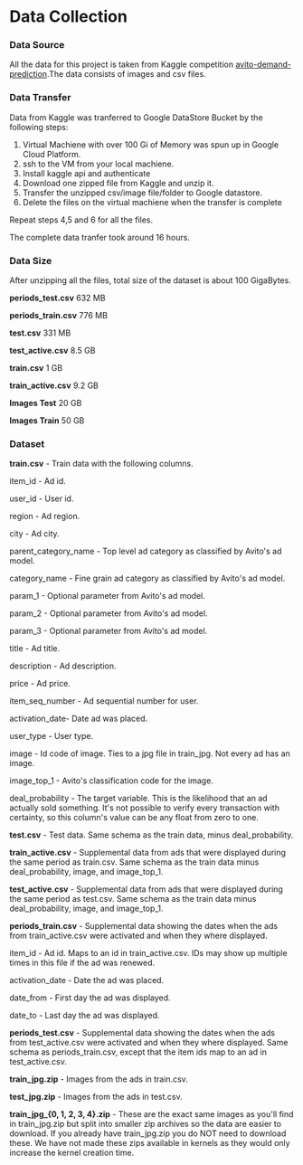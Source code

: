 # Data Collection
### Data Source 
All the data for this project is taken from Kaggle competition [avito-demand-prediction](https://www.kaggle.com/c/avito-demand-prediction/).The data consists of images and csv files.
### Data Transfer 
Data from Kaggle was tranferred to Google DataStore Bucket by the following steps: 
1) Virtual Machiene with over 100 Gi of Memory was spun up in Google Cloud Platform.
2) ssh to the VM from your local machiene.
3) Install kaggle api and authenticate
4) Download one zipped file from Kaggle and unzip it.
5) Transfer the unzipped csv/image file/folder to Google datastore.
6) Delete the files on the virtual machiene when the transfer is complete

Repeat steps 4,5 and 6 for all the files.

The complete data tranfer took around 16 hours.
### Data Size

After unzipping all the files, total size of the dataset is about 100 GigaBytes.

**periods_test.csv** 632 MB

**periods_train.csv** 776 MB

**test.csv** 331 MB

**test_active.csv** 8.5 GB

**train.csv** 1 GB

**train_active.csv** 9.2 GB

**Images Test** 20 GB

**Images Train** 50 GB

### Dataset

**train.csv** - Train data with the following columns. 

item_id - Ad id. 

user_id - User id.

region - Ad region.

city - Ad city.

parent_category_name - Top level ad category as classified by Avito's ad model.

category_name - Fine grain ad category as classified by Avito's ad model.

param_1 - Optional parameter from Avito's ad model.

param_2 - Optional parameter from Avito's ad model.

param_3 - Optional parameter from Avito's ad model.

title - Ad title.

description - Ad description.

price - Ad price.

item_seq_number - Ad sequential number for user.

activation_date- Date ad was placed.

user_type - User type.

image - Id code of image. Ties to a jpg file in train_jpg. Not every ad has an image.

image_top_1 - Avito's classification code for the image.

deal_probability - The target variable. This is the likelihood that an ad actually sold something. It's not possible to verify every transaction with certainty, so this column's value can be any float from zero to one.

**test.csv** - Test data. Same schema as the train data, minus deal_probability.

**train_active.csv** - Supplemental data from ads that were displayed during the same period as train.csv. Same schema as the train data minus deal_probability, image, and image_top_1.

**test_active.csv** - Supplemental data from ads that were displayed during the same period as test.csv. Same schema as the train data minus deal_probability, image, and image_top_1.

**periods_train.csv** - Supplemental data showing the dates when the ads from train_active.csv were activated and when they where displayed.

item_id - Ad id. Maps to an id in train_active.csv. IDs may show up multiple times in this file if the ad was renewed.

activation_date - Date the ad was placed.

date_from - First day the ad was displayed.

date_to - Last day the ad was displayed.

**periods_test.csv** - Supplemental data showing the dates when the ads from test_active.csv were activated and when they where displayed. Same schema as periods_train.csv, except that the item ids map to an ad in test_active.csv.

**train_jpg.zip** - Images from the ads in train.csv.

**test_jpg.zip** - Images from the ads in test.csv.

**train_jpg_{0, 1, 2, 3, 4}.zip** - These are the exact same images as you'll find in train_jpg.zip but split into smaller zip archives so the data are easier to download. If you already have train_jpg.zip you do NOT need to download these. We have not made these zips available in kernels as they would only increase the kernel creation time.



